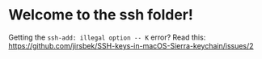 # Welcome to the ssh folder!

Getting the `ssh-add: illegal option -- K` error?
Read this:
https://github.com/jirsbek/SSH-keys-in-macOS-Sierra-keychain/issues/2
